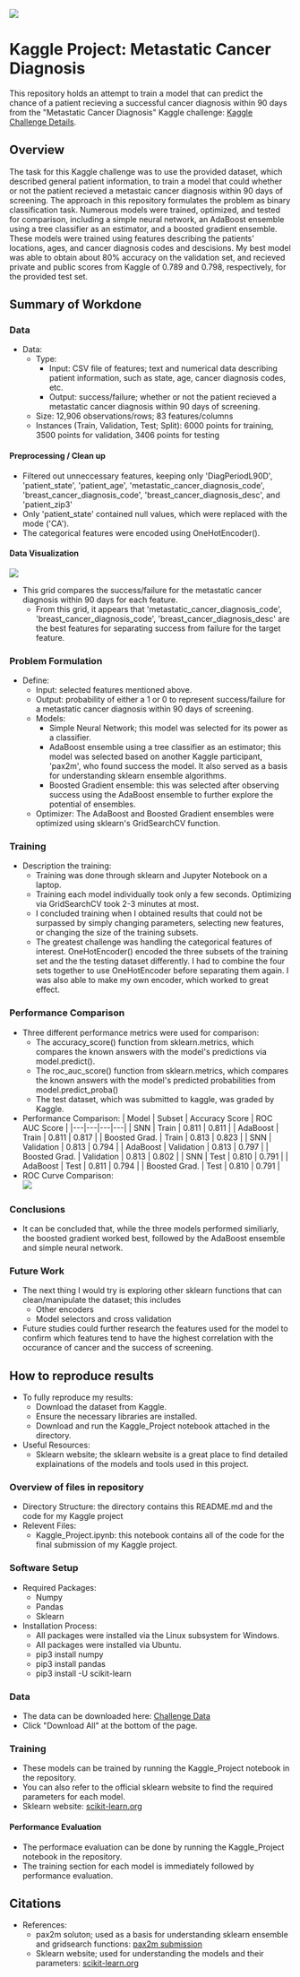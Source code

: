 ![](UTA-DataScience-Logo.png)

# Kaggle Project: Metastatic Cancer Diagnosis

This repository holds an attempt to train a model that can predict the chance of a patient recieving a successful cancer diagnosis within 90 days from the "Metastatic Cancer Diagnosis" Kaggle challenge: [Kaggle Challenge Details](https://www.kaggle.com/competitions/widsdatathon2024-challenge1/overview). 

## Overview
   The task for this Kaggle challenge was to use the provided dataset, which described general patient information, to train a model that could whether or not the patient recieved a metastaic cancer diagnosis within 90 days of screening. 
   The approach in this repository formulates the problem as binary classification task. Numerous models were trained, optimized, and tested for comparison, including a simple neural network, an AdaBoost ensemble using a tree classifier as an estimator, and a boosted gradient ensemble. These models were trained using features describing the patients' locations, ages, and cancer diagnosis codes and descisions. 
   My best model was able to obtain about 80% accuracy on the validation set, and recieved private and public scores from Kaggle of 0.789 and 0.798, respectively, for the provided test set. 

## Summary of Workdone


### Data

* Data:
  * Type:
    * Input: CSV file of features; text and numerical data describing patient information, such as state, age, cancer diagnosis codes, etc.
    * Output: success/failure; whether or not the patient recieved a metastatic cancer diagnosis within 90 days of screening.
  * Size: 12,906 observations/rows; 83 features/columns
  * Instances (Train, Validation, Test; Split): 6000 points for training, 3500 points for validation, 3406 points for testing

#### Preprocessing / Clean up

* Filtered out unneccessary features, keeping only 'DiagPeriodL90D', 'patient_state', 'patient_age', 'metastatic_cancer_diagnosis_code', 'breast_cancer_diagnosis_code', 'breast_cancer_diagnosis_desc', and 'patient_zip3'
* Only 'patient_state' contained null values, which were replaced with the mode ('CA').
* The categorical features were encoded using OneHotEncoder(). 

#### Data Visualization

![](pairplot.png)
* This grid compares the success/failure for the metastatic cancer diagnosis within 90 days for each feature.
  * From this grid, it appears that 'metastatic_cancer_diagnosis_code', 'breast_cancer_diagnosis_code', 'breast_cancer_diagnosis_desc' are the best features for separating success from failure for the target feature. 

### Problem Formulation

* Define:
  * Input: selected features mentioned above.
  * Output: probability of either a 1 or 0 to represent success/failure for a metastatic cancer diagnosis within 90 days of screening.
  * Models:
    * Simple Neural Network; this model was selected for its power as a classifier.
    * AdaBoost ensemble using a tree classifier as an estimator; this model was selected based on another Kaggle participant, 'pax2m', who found success the model. It also served as a basis for understanding sklearn ensemble algorithms.
    * Boosted Gradient ensemble: this was selected after observing success using the AdaBoost ensemble to further explore the potential of ensembles.
  * Optimizer: The AdaBoost and Boosted Gradient ensembles were optimized using sklearn's GridSearchCV function.

### Training

* Description the training:
  * Training was done through sklearn and Jupyter Notebook on a laptop.
  * Training each model individually took only a few seconds. Optimizing via GridSearchCV took 2-3 minutes at most. 
  * I concluded training when I obtained results that could not be surpassed by simply changing parameters, selecting new features, or changing the size of the training subsets.
  * The greatest challenge was handling the categorical features of interest. OneHotEncoder() encoded the three subsets of the training set and the the testing dataset differently. I had to combine the four sets together to use OneHotEncoder before separating them again. I was also able to make my own encoder, which worked to great effect. 

### Performance Comparison

* Three different performance metrics were used for comparison:
  * The accuracy_score() function from sklearn.metrics, which compares the known answers with the model's predictions via model.predict().
  * The roc_auc_score() function from sklearn.metrics, which compares the known answers with the model's predicted probabilities from model.predict_proba()
  * The test dataset, which was submitted to kaggle, was graded by Kaggle. 
* Performance Comparison:
  | Model | Subset | Accuracy Score | ROC AUC Score |
  |---|---|---|---|
  | SNN | Train | 0.811 | 0.811 |
  | AdaBoost | Train | 0.811 | 0.817 |
  | Boosted Grad. | Train | 0.813 | 0.823 |
  | SNN | Validation | 0.813 | 0.794 |
  | AdaBoost | Validation | 0.813 | 0.797 |
  | Boosted Grad. | Validation | 0.813 | 0.802 |
  | SNN | Test | 0.810 | 0.791 |
  | AdaBoost | Test | 0.811 | 0.794 |
  | Boosted Grad. | Test | 0.810 | 0.791 |
* ROC Curve Comparison:  
![](ROC_comp.png)

### Conclusions

* It can be concluded that, while the three models performed similiarly, the boosted gradient worked best, followed by the AdaBoost ensemble and simple neural network.

### Future Work

* The next thing I would try is exploring other sklearn functions that can clean/manipulate the dataset; this includes
  * Other encoders
  * Model selectors and cross validation
* Future studies could further research the features used for the model to confirm which features tend to have the highest correlation with the occurance of cancer and the success of screening. 

## How to reproduce results

* To fully reproduce my results:
   * Download the dataset from Kaggle.
   * Ensure the necessary libraries are installed.
   * Download and run the Kaggle_Project notebook attached in the directory.
* Useful Resources:
  * Sklearn website; the sklearn website is a great place to find detailed explainations of the models and tools used in this project.

### Overview of files in repository

* Directory Structure: the directory contains this README.md and the code for my Kaggle project
* Relevent Files:
  * Kaggle_Project.ipynb: this notebook contains all of the code for the final submission of my Kaggle project. 

### Software Setup
* Required Packages:
  * Numpy
  * Pandas
  * Sklearn
* Installation Process:
  * All packages were installed via the Linux subsystem for Windows.
  * All packages were installed via Ubuntu.
  * pip3 install numpy
  * pip3 install pandas
  * pip3 install -U scikit-learn

### Data

* The data can be downloaded here: [Challenge Data](https://www.kaggle.com/competitions/widsdatathon2024-challenge1/data)
* Click "Download All" at the bottom of the page.

### Training

* These models can be trained by running the Kaggle_Project notebook in the repository.
* You can also refer to the official sklearn website to find the required parameters for each model.
* Sklearn website: [scikit-learn.org](https://scikit-learn.org/stable/)

#### Performance Evaluation

* The performace evaluation can be done by running the Kaggle_Project notebook in the repository.
* The training section for each model is immediately followed by performance evaluation.

## Citations

* References:
  * pax2m soluton; used as a basis for understanding sklearn ensemble and gridsearch functions: [pax2m submission](https://www.kaggle.com/competitions/widsdatathon2024-challenge1/discussion/483037)
  * Sklearn website; used for understanding the models and their parameters: [scikit-learn.org](https://scikit-learn.org/stable/)







